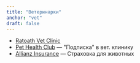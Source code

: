 ```yaml
---
title: "Ветеринарки"
anchor: "vet"
draft: false
---
```


- [Ratoath Vet Clinic](http://www.ratoathvets.ie/)
- [Pet Health Club](https://www.thepethealthclub.ie/) — "Подписка" в вет. клинику
- [Allianz Insurance](https://www.allianz.ie/pet-insurance/) — Страховка для животных